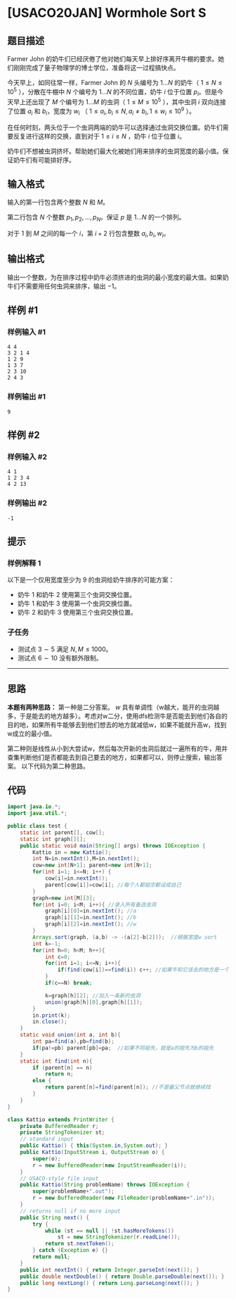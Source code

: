 # [USACO20JAN] Wormhole Sort S

## 题目描述

Farmer John 的奶牛们已经厌倦了他对她们每天早上排好序离开牛棚的要求。她们刚刚完成了量子物理学的博士学位，准备将这一过程搞快点。

今天早上，如同往常一样，Farmer John 的 $N$ 头编号为 $1 \ldots N$ 的奶牛（ $1 \leq N \leq 10^5$ ），分散在牛棚中 $N$ 个编号为 $1 \ldots N$ 的不同位置，奶牛 $i$ 位于位置 $p_i$。但是今天早上还出现了 $M$ 个编号为 $1 \ldots M$ 的虫洞（ $1 \leq M \leq 10^5$ ），其中虫洞 $i$ 双向连接了位置 $a_i$ 和 $b_i$，宽度为 $w_i$ （ $1\le a_i,b_i\le N, a_i\neq b_i, 1\le w_i\le 10^9$ ）。

在任何时刻，两头位于一个虫洞两端的奶牛可以选择通过虫洞交换位置。奶牛们需要反复进行这样的交换，直到对于 $1 \leq i \leq N$ ，奶牛 $i$ 位于位置 $i$。

奶牛们不想被虫洞挤坏。帮助她们最大化被她们用来排序的虫洞宽度的最小值。保证奶牛们有可能排好序。

## 输入格式

输入的第一行包含两个整数 $N$ 和 $M$。

第二行包含 $N$ 个整数 $p_1,p_2,\ldots ,p_N$。保证 $p$ 是 $1 \ldots N$ 的一个排列。

对于 $1$ 到 $M$ 之间的每一个 $i$，第 $i+2$ 行包含整数 $a_i,b_i,w_i$。

## 输出格式

输出一个整数，为在排序过程中奶牛必须挤进的虫洞的最小宽度的最大值。如果奶牛们不需要用任何虫洞来排序，输出 $-1$。

## 样例 #1

### 样例输入 #1

```
4 4
3 2 1 4
1 2 9
1 3 7
2 3 10
2 4 3
```

### 样例输出 #1

```
9
```

## 样例 #2

### 样例输入 #2

```
4 1
1 2 3 4
4 2 13
```

### 样例输出 #2

```
-1
```

## 提示

### 样例解释 1

以下是一个仅用宽度至少为 9 的虫洞给奶牛排序的可能方案：

- 奶牛 1 和奶牛 2 使用第三个虫洞交换位置。
- 奶牛 1 和奶牛 3 使用第一个虫洞交换位置。
- 奶牛 2 和奶牛 3 使用第三个虫洞交换位置。

### 子任务

- 测试点 $3 \sim 5$ 满足 $N,M \leq 1000$。
- 测试点 $6 \sim 10$ 没有额外限制。

---

## 思路

**本题有两种思路：**
第一种是二分答案。 
$w$ 具有单调性（w越大，能开的虫洞越多，于是能去的地方越多）。考虑对w二分，使用dfs检测牛是否能去到他们各自的目的地，如果所有牛能够去到他们想去的地方就减低w，如果不能就升高w，找到w成立的最小值。

第二种则是线性从小到大尝试w，然后每次开新的虫洞后就过一遍所有的牛，用并查集判断他们是否都能去到自己要去的地方，如果都可以，则停止搜索，输出答案。
以下代码为第二种思路。

## 代码
```java
import java.io.*;
import java.util.*;

public class test {
    static int parent[], cow[];
    static int graph[][];
    public static void main(String[] args) throws IOException {
        Kattio in = new Kattio();
        int N=in.nextInt(),M=in.nextInt();
        cow=new int[N+1]; parent=new int[N+1];
        for(int i=1; i<=N; i++) {
            cow[i]=in.nextInt();
            parent[cow[i]]=cow[i]; //每个人都祖宗都设成自己
        }
        graph=new int[M][3];
        for(int i=0; i<M; i++){ //录入所有备选虫洞
            graph[i][0]=in.nextInt(); //a
            graph[i][1]=in.nextInt(); //b
            graph[i][2]=in.nextInt(); //w
        }
        Arrays.sort(graph, (a,b) -> -(a[2]-b[2]));  //根据宽度w sort
        int k=-1;
        for(int h=0; h<M; h++){
            int c=0;
            for(int i=1; i<=N; i++){
                if(find(cow[i])==find(i)) c++; //如果牛和它该去的地方是一个连通块
            }
            if(c==N) break;

            k=graph[h][2]; //加入一条新的虫洞
            union(graph[h][0],graph[h][1]);
        }
        in.print(k);
        in.close();
    }
    static void union(int a, int b){
        int pa=find(a),pb=find(b);
        if(pa!=pb) parent[pb]=pa;  //如果不同祖先，就是a的祖先为b的祖先
    }
    static int find(int n){
        if (parent[n] == n)
            return n;
        else {
            return parent[n]=find(parent[n]); //不是最父节点就继续找
        }
    }
}

class Kattio extends PrintWriter {
    private BufferedReader r;
    private StringTokenizer st;
    // standard input
    public Kattio() { this(System.in,System.out); }
    public Kattio(InputStream i, OutputStream o) {
        super(o);
        r = new BufferedReader(new InputStreamReader(i));
    }
    // USACO-style file input
    public Kattio(String problemName) throws IOException {
        super(problemName+".out");
        r = new BufferedReader(new FileReader(problemName+".in"));
    }
    // returns null if no more input
    public String next() {
        try {
            while (st == null || !st.hasMoreTokens())
                st = new StringTokenizer(r.readLine());
            return st.nextToken();
        } catch (Exception e) {}
        return null;
    }
    public int nextInt() { return Integer.parseInt(next()); }
    public double nextDouble() { return Double.parseDouble(next()); }
    public long nextLong() { return Long.parseLong(next()); }
}

```
